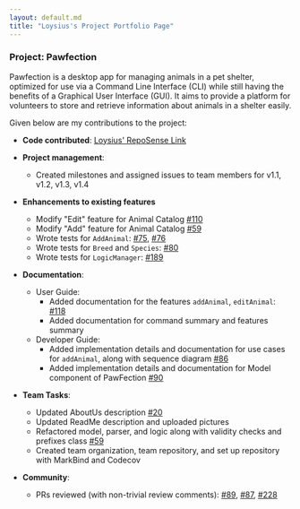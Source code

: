 ```yaml
---
layout: default.md
title: "Loysius's Project Portfolio Page"
---
```


### Project: Pawfection

Pawfection is a desktop app for managing animals in a pet shelter, optimized for use via a Command Line Interface (CLI)
while still having the benefits of a Graphical User Interface (GUI). It aims to provide a platform for volunteers to
store and retrieve information about animals in a shelter easily.

Given below are my contributions to the project:

* **Code contributed**: [Loysius' RepoSense Link](https://nus-cs2103-ay2324s1.github.io/tp-dashboard/?search=blizzeracz&breakdown=true)

* **Project management**:
    * Created milestones and assigned issues to team members for v1.1, v1.2, v1.3, v1.4

* **Enhancements to existing features**
    * Modify "Edit" feature for Animal Catalog [#110](https://github.com/AY2324S1-CS2103T-F08-3/tp/pull/110)
    * Modify "Add" feature for Animal Catalog [#59](https://github.com/AY2324S1-CS2103T-F08-3/tp/pull/59)
    * Wrote tests for `AddAnimal`: [#75](https://github.com/AY2324S1-CS2103T-F08-3/tp/pull/75), [#76](https://github.com/AY2324S1-CS2103T-F08-3/tp/pull/76)
    * Wrote tests for `Breed` and `Species`: [#80](https://github.com/AY2324S1-CS2103T-F08-3/tp/pull/80)
    * Wrote tests for `LogicManager`: [#189](https://github.com/AY2324S1-CS2103T-F08-3/tp/pull/189)

* **Documentation**:
  * User Guide:
    * Added documentation for the features `addAnimal`, `editAnimal`: [#118](https://github.com/AY2324S1-CS2103T-F08-3/tp/pull/118)
    * Added documentation for command summary and features summary
  * Developer Guide:
    * Added implementation details and documentation for use cases for `addAnimal`, along with sequence diagram [#86](https://github.com/AY2324S1-CS2103T-F08-3/tp/pull/86)
    * Added implementation details and documentation for Model component of PawFection [#90](https://github.com/AY2324S1-CS2103T-F08-3/tp/pull/90)

* **Team Tasks**:
    * Updated AboutUs description [#20](https://github.com/AY2324S1-CS2103T-F08-3/tp/pull/20)
    * Updated ReadMe description and uploaded pictures
    * Refactored model, parser, and logic along with validity checks and prefixes class [#59](https://github.com/AY2324S1-CS2103T-F08-3/tp/pull/59)
    * Created team organization, team repository, and set up repository with MarkBind and Codecov

* **Community**:
    * PRs reviewed (with non-trivial review comments): [#89](https://github.com/AY2324S1-CS2103T-F08-3/tp/pull/89), [#87](https://github.com/AY2324S1-CS2103T-F08-3/tp/pull/87), [#228](https://github.com/AY2324S1-CS2103T-F08-3/tp/pull/228)




